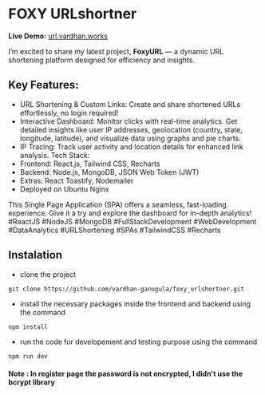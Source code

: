 # FOXY URLshortner
 <b> Live Demo:</b>  [url.vardhan.works]('https://url.vardhan.works)

I’m excited to share my latest project, <b>FoxyURL</b> — a dynamic URL shortening platform designed for efficiency and insights. 

## Key Features:

- URL Shortening & Custom Links: Create and share shortened URLs effortlessly, no login required!
- Interactive Dashboard: Monitor clicks with real-time analytics. Get detailed insights like user IP addresses, geolocation (country, state, longitude, latitude), and visualize data using graphs and pie charts.
- IP Tracing: Track user activity and location details for enhanced link analysis.
Tech Stack:
-	Frontend: React.js, Tailwind CSS, Recharts
-	Backend: Node.js, MongoDB, JSON Web Token (JWT)
-	Extras: React Toastify, Nodemailer
-	Deployed on Ubuntu Nginx

This Single Page Application (SPA) offers a seamless, fast-loading experience. Give it a try and explore the dashboard for in-depth analytics!
#ReactJS #NodeJS #MongoDB #FullStackDevelopment #WebDevelopment #DataAnalytics #URLShortening  #SPAs #TailwindCSS #Recharts

## Instalation 

- clone the project 
```
git clone https://github.com/vardhan-ganugula/foxy_urlshortner.git
```
- install the necessary packages inside the frontend and backend using the command 

```
npm install 
``` 
- run the code for developement and testing purpose using the command 

```
npm run dev 
```  

#### Note : In register page the password is not encrypted, I didn't use the bcrypt library